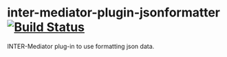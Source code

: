 # inter-mediator-plugin-jsonformatter  [![Build Status](https://github.com/INTER-Mediator/inter-mediator-plugin-jsonformatter/actions/workflows/node.js.yml/badge.svg)](https://github.com/INTER-Mediator/inter-mediator-plugin-jsonformatter/actions/workflows/node.js.yml)
INTER-Mediator plug-in to use formatting json data.
